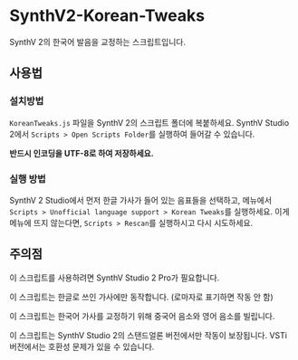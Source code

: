 # SynthV2-Korean-Tweaks
SynthV 2의 한국어 발음을 교정하는 스크립트입니다.

## 사용법

### 설치방법
`KoreanTweaks.js` 파일을 SynthV 2의 스크립트 폴더에 복붙하세요. SynthV Studio 2에서 `Scripts > Open Scripts Folder`를 실행하여 들어갈 수 있습니다.

**반드시 인코딩을 UTF-8로 하여 저장하세요.**

### 실행 방법
SynthV 2 Studio에서 먼저 한글 가사가 들어 있는 음표들을 선택하고, 메뉴에서 `Scripts > Unofficial language support > Korean Tweaks`를 실행하세요. 이게 메뉴에 뜨지 않는다면, `Scripts > Rescan`를 실행하시고 다시 시도하세요. 

## 주의점
이 스크립트를 사용하려면 SynthV Studio 2 Pro가 필요합니다.

이 스크립트는 한글로 쓰인 가사에만 동작합니다. (로마자로 표기하면 작동 안 함)

이 스크립트는 한국어 가사를 교정하기 위해 중국어 음소와 영어 음소를 빌립니다.

이 스크립트는 SynthV Studio 2의 스탠드얼론 버전에서만 작동이 보장됩니다. VSTi 버전에서는 호환성 문제가 있을 수 있습니다.
